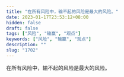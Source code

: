 ```yaml
---
title: "在所有风险中，输不起的风险是最大的风险。"
date: 2023-01-17T23:53:12+08:00
hidden: false
draft: false
tags: ["风险", "输赢", "观点"]
keywords: ["风险", "输赢", "观点"]
description: ""
slug: "1702"
---
```


在所有风险中，输不起的风险是最大的风险。